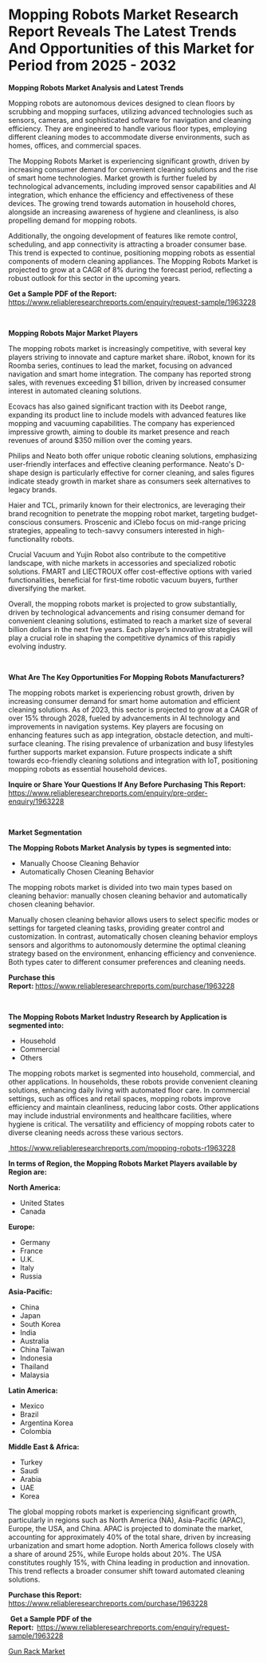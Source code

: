<p><h1>Mopping Robots Market Research Report Reveals The Latest Trends And Opportunities of this Market for Period from 2025 - 2032</h1></p><p><strong>Mopping Robots Market Analysis and Latest Trends</strong></p>
<p><p>Mopping robots are autonomous devices designed to clean floors by scrubbing and mopping surfaces, utilizing advanced technologies such as sensors, cameras, and sophisticated software for navigation and cleaning efficiency. They are engineered to handle various floor types, employing different cleaning modes to accommodate diverse environments, such as homes, offices, and commercial spaces.</p><p>The Mopping Robots Market is experiencing significant growth, driven by increasing consumer demand for convenient cleaning solutions and the rise of smart home technologies. Market growth is further fueled by technological advancements, including improved sensor capabilities and AI integration, which enhance the efficiency and effectiveness of these devices. The growing trend towards automation in household chores, alongside an increasing awareness of hygiene and cleanliness, is also propelling demand for mopping robots.</p><p>Additionally, the ongoing development of features like remote control, scheduling, and app connectivity is attracting a broader consumer base. This trend is expected to continue, positioning mopping robots as essential components of modern cleaning appliances. The Mopping Robots Market is projected to grow at a CAGR of 8% during the forecast period, reflecting a robust outlook for this sector in the upcoming years.</p></p>
<p><strong>Get a Sample PDF of the Report:&nbsp;</strong> <a href="https://www.reliableresearchreports.com/enquiry/request-sample/1963228?utm_campaign=2333&utm_medium=2&utm_source=Github&utm_content=ia&utm_term=20022025&utm_id=mopping-robots">https://www.reliableresearchreports.com/enquiry/request-sample/1963228</a></p>
<p>&nbsp;</p>
<p><strong>Mopping Robots Major Market Players</strong></p>
<p><p>The mopping robots market is increasingly competitive, with several key players striving to innovate and capture market share. iRobot, known for its Roomba series, continues to lead the market, focusing on advanced navigation and smart home integration. The company has reported strong sales, with revenues exceeding $1 billion, driven by increased consumer interest in automated cleaning solutions.</p><p>Ecovacs has also gained significant traction with its Deebot range, expanding its product line to include models with advanced features like mopping and vacuuming capabilities. The company has experienced impressive growth, aiming to double its market presence and reach revenues of around $350 million over the coming years.</p><p>Philips and Neato both offer unique robotic cleaning solutions, emphasizing user-friendly interfaces and effective cleaning performance. Neato's D-shape design is particularly effective for corner cleaning, and sales figures indicate steady growth in market share as consumers seek alternatives to legacy brands.</p><p>Haier and TCL, primarily known for their electronics, are leveraging their brand recognition to penetrate the mopping robot market, targeting budget-conscious consumers. Proscenic and iClebo focus on mid-range pricing strategies, appealing to tech-savvy consumers interested in high-functionality robots.</p><p>Crucial Vacuum and Yujin Robot also contribute to the competitive landscape, with niche markets in accessories and specialized robotic solutions. FMART and LIECTROUX offer cost-effective options with varied functionalities, beneficial for first-time robotic vacuum buyers, further diversifying the market.</p><p>Overall, the mopping robots market is projected to grow substantially, driven by technological advancements and rising consumer demand for convenient cleaning solutions, estimated to reach a market size of several billion dollars in the next five years. Each player’s innovative strategies will play a crucial role in shaping the competitive dynamics of this rapidly evolving industry.</p></p>
<p>&nbsp;</p>
<p><strong>What Are The Key Opportunities For Mopping Robots Manufacturers?</strong></p>
<p><p>The mopping robots market is experiencing robust growth, driven by increasing consumer demand for smart home automation and efficient cleaning solutions. As of 2023, this sector is projected to grow at a CAGR of over 15% through 2028, fueled by advancements in AI technology and improvements in navigation systems. Key players are focusing on enhancing features such as app integration, obstacle detection, and multi-surface cleaning. The rising prevalence of urbanization and busy lifestyles further supports market expansion. Future prospects indicate a shift towards eco-friendly cleaning solutions and integration with IoT, positioning mopping robots as essential household devices.</p></p>
<p><strong>Inquire or Share Your Questions If Any Before Purchasing This Report:</strong> <a href="https://www.reliableresearchreports.com/enquiry/pre-order-enquiry/1963228?utm_campaign=2333&utm_medium=2&utm_source=Github&utm_content=ia&utm_term=20022025&utm_id=mopping-robots">https://www.reliableresearchreports.com/enquiry/pre-order-enquiry/1963228</a></p>
<p>&nbsp;</p>
<p><strong>Market Segmentation</strong></p>
<p><strong>The Mopping Robots Market Analysis by types is segmented into:</strong></p>
<p><ul><li>Manually Choose Cleaning Behavior</li><li>Automatically Chosen Cleaning Behavior</li></ul></p>
<p><p>The mopping robots market is divided into two main types based on cleaning behavior: manually chosen cleaning behavior and automatically chosen cleaning behavior. </p><p>Manually chosen cleaning behavior allows users to select specific modes or settings for targeted cleaning tasks, providing greater control and customization. In contrast, automatically chosen cleaning behavior employs sensors and algorithms to autonomously determine the optimal cleaning strategy based on the environment, enhancing efficiency and convenience. Both types cater to different consumer preferences and cleaning needs.</p></p>
<p><strong>Purchase this Report:&nbsp;</strong><a href="https://www.reliableresearchreports.com/purchase/1963228?utm_campaign=2333&utm_medium=2&utm_source=Github&utm_content=ia&utm_term=20022025&utm_id=mopping-robots">https://www.reliableresearchreports.com/purchase/1963228</a></p>
<p>&nbsp;</p>
<p><strong>The Mopping Robots Market Industry Research by Application is segmented into:</strong></p>
<p><ul><li>Household</li><li>Commercial</li><li>Others</li></ul></p>
<p><p>The mopping robots market is segmented into household, commercial, and other applications. In households, these robots provide convenient cleaning solutions, enhancing daily living with automated floor care. In commercial settings, such as offices and retail spaces, mopping robots improve efficiency and maintain cleanliness, reducing labor costs. Other applications may include industrial environments and healthcare facilities, where hygiene is critical. The versatility and efficiency of mopping robots cater to diverse cleaning needs across these various sectors.</p></p>
<p><a href="https://www.reliableresearchreports.com/mopping-robots-r1963228?utm_campaign=2333&utm_medium=2&utm_source=Github&utm_content=ia&utm_term=20022025&utm_id=mopping-robots">&nbsp;https://www.reliableresearchreports.com/mopping-robots-r1963228</a></p>
<p><strong>In terms of Region, the Mopping Robots Market Players available by Region are:</strong></p>
<p>
    <p> <strong> North America: </strong>
        <ul>
            <li>United States</li>
            <li>Canada</li>
        </ul>
        </p> 
    <p> <strong> Europe: </strong>
        <ul>
            <li>Germany</li>
            <li>France</li>
            <li>U.K.</li>
            <li>Italy</li>
            <li>Russia</li>
        </ul>
        </p> 
    <p> <strong> Asia-Pacific: </strong>
        <ul>
            <li>China</li>
            <li>Japan</li>
            <li>South Korea</li>
            <li>India</li>
            <li>Australia</li>
            <li>China Taiwan</li>
            <li>Indonesia</li>
            <li>Thailand</li>
            <li>Malaysia</li>
        </ul>
        </p> 
    <p> <strong> Latin America: </strong>
        <ul>
            <li>Mexico</li>
            <li>Brazil</li>
            <li>Argentina Korea</li>
            <li>Colombia</li>
        </ul>
        </p> 
    <p> <strong> Middle East & Africa: </strong>
        <ul>
            <li>Turkey</li>
            <li>Saudi</li>
            <li>Arabia</li>
            <li>UAE</li>
            <li>Korea</li>
        </ul>
    </p>
    </p>
<p><p>The global mopping robots market is experiencing significant growth, particularly in regions such as North America (NA), Asia-Pacific (APAC), Europe, the USA, and China. APAC is projected to dominate the market, accounting for approximately 40% of the total share, driven by increasing urbanization and smart home adoption. North America follows closely with a share of around 25%, while Europe holds about 20%. The USA constitutes roughly 15%, with China leading in production and innovation. This trend reflects a broader consumer shift toward automated cleaning solutions.</p></p>
<p><strong>Purchase this Report: </strong><a href="https://www.reliableresearchreports.com/purchase/1963228?utm_campaign=2333&utm_medium=2&utm_source=Github&utm_content=ia&utm_term=20022025&utm_id=mopping-robots">https://www.reliableresearchreports.com/purchase/1963228</a></p>
<p>&nbsp;<strong>Get a Sample PDF of the Report:&nbsp;&nbsp;</strong><a href="https://www.reliableresearchreports.com/enquiry/request-sample/1963228?utm_campaign=2333&utm_medium=2&utm_source=Github&utm_content=ia&utm_term=20022025&utm_id=mopping-robots">https://www.reliableresearchreports.com/enquiry/request-sample/1963228</a></p>
<p><strong></strong></p>
<p><p><a href="https://github.com/yankimber90yankim/Market-Research-Report-List-1/blob/main/gun-rack-market.md?utm_campaign=2333&utm_medium=2&utm_source=Github&utm_content=ia&utm_term=20022025&utm_id=mopping-robots">Gun Rack Market</a></p></p>